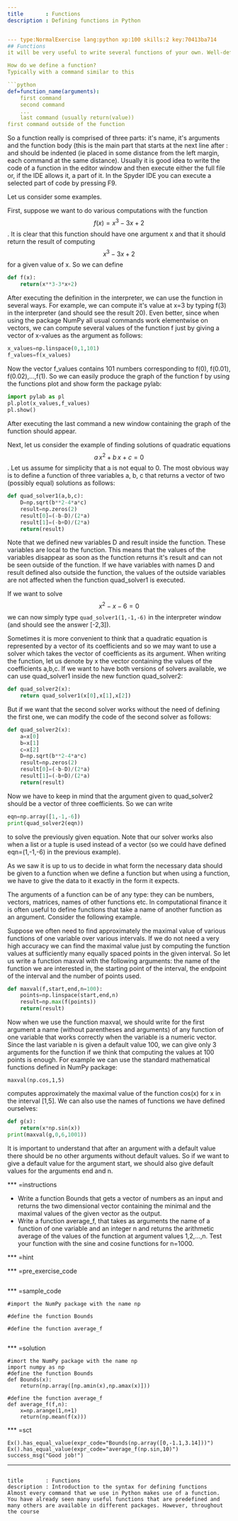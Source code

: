 ```yaml
---
title       : Functions
description : Defining functions in Python


--- type:NormalExercise lang:python xp:100 skills:2 key:70413ba714
## Functions
it will be very useful to write several functions of your own. Well-defined functions make our code easier to read and to modify. Whenever there is a need to use similar pieces of code over and over again, it is a good idea to define a corresponding function instead.

How do we define a function?
Typically with a command similar to this

```python
def=function_name(arguments):
    first command
    second command
    ...
    last command (usually return(value))
first command outside of the function
```

So a function really is comprised of three parts: it's name, it's arguments and the function body (this is the main part that starts at the next line after :  and should be indented (ie placed in some distance from the left margin, each command at the same distance). Usually it is good idea to write the code of a function in the editor window and then execute either the full file or, if the IDE allows it, a part of it. In the Spyder IDE you can execute a selected part of code by pressing F9.

Let us consider some examples. 

First, suppose we want to do various computations with the function $$f(x)=x^3-3x+2$$. It is clear that this function should have one argument x and that it should return the result of computing $$x^3-3x+2$$ for a given value of x. So we can define

```python
def f(x):
    return(x**3-3*x+2)
```

After executing the definition in the interpreter, we can use the function in several ways. For example, we can compute it's value at x=3 by typing
f(3)
in the interpreter (and should see the result 20). Even better, since when using the package NumPy all usual commands work elementwise on vectors, we can compute several values of the function f just by giving a vector of x-values as the argument as follows:

```python
x_values=np.linspace(0,1,101)
f_values=f(x_values)
```

Now the vector f_values contains 101 numbers corresponding to f(0), f(0.01), f(0.02),...,f(1). So we can easily produce the graph of the function f by using the functions plot and show form the package pylab:

```python
import pylab as pl
pl.plot(x_values,f_values)
pl.show()
```

After executing the last command a new window containing the graph of the function should appear.

Next, let us consider the example of finding solutions of quadratic equations $$a\,x^2+b\,x+c=0$$. Let us assume for simplicity that a is not equal to 0. The most obvious way is to define a function of three variables a, b, c that returns a vector of two (possibly equal) solutions as follows:

```python
def quad_solver1(a,b,c):
    D=np.sqrt(b**2-4*a*c)
    result=np.zeros(2)
    result[0]=(-b-D)/(2*a)
    result[1]=(-b+D)/(2*a)
    return(result)
```

Note that we defined new variables D and result inside the function. These variables are local to the function. This means that the values of the variables disappear as soon as the function returns it's result and can not be seen outside of the function. If we have variables with names D and result defined also outside the function, the values of the outside variables are not affected when the function quad_solver1 is executed.

If we want to solve $$x^2-x-6=0$$ we can now simply type
`quad_solver1(1,-1,-6)`
in the interpreter window (and should see the answer [-2,3]).

Sometimes it is more convenient to think that a quadratic equation is represented by a vector of its coefficients and so we may want to use a solver which takes the vector of coefficients as its argument. When writing the function, let us denote by x the vector containing the values of the coefficients a,b,c. If we want to have both versions of solvers available, we can use quad_solver1 inside the new function quad_solver2:

```python
def quad_solver2(x):
    return quad_solver1(x[0],x[1],x[2])
```

But if we want that the second solver works without the need of defining the first one, we can modify the code of the second solver as follows:

```python
def quad_solver2(x):
    a=x[0]
    b=x[1]
    c=x[2]
    D=np.sqrt(b**2-4*a*c)
    result=np.zeros(2)
    result[0]=(-b-D)/(2*a)
    result[1]=(-b+D)/(2*a)
    return(result)
```

Now we have to keep in mind that the argument given to quad_solver2 should be a vector of three coefficients. So we can write

```python
eqn=np.array([1,-1,-6])
print(quad_solver2(eqn))
```

to solve the previously given equation. Note that our solver works also when a list or a tuple is used instead of a vector (so we could have defined eqn=(1,-1,-6) in the previous example).

As we saw it is up to us to decide in what form the necessary data should be given to a function when we define a function but when using a function, we have to give the data to it exactly in the form it expects.

The arguments of a function can be of any type: they can be numbers, vectors, matrices, names of other functions etc. In computational finance it is often useful to define functions that take a name of another function as an argument.  Consider the following example.

Suppose we often need to find approximately the maximal value of various functions of one variable over various intervals.  If we do not need a very high accuracy we can find the maximal value just by computing the function values at sufficiently many equally spaced points in the given interval. So let us write a function maxval with the following arguments: the name of the function we are interested in, the starting point of the interval, the endpoint of the interval and the number of points used.

```python
def maxval(f,start,end,n=100):
    points=np.linspace(start,end,n)
    result=np.max(f(points))
    return(result)
```

Now when we use the function maxval, we should write for the first argument a name (without parentheses and arguments) of any function of one variable that works correctly when the variable is a numeric vector. Since the last variable n is given a default value 100, we can give only 3 arguments for the function if we think that computing the values at 100 points is enough. For example we can use the standard mathematical functions defined in NumPy package:

`maxval(np.cos,1,5)`

computes approximately the maximal value of the function cos(x) for x in the interval [1,5]. We can also use the names of functions we have defined ourselves:

```python
def g(x):
    return(x*np.sin(x))
print(maxval(g,0,6,1001))
```

It is important to understand that after an argument with a default value there should be no other arguments without default values. So if we want to give a default value for the argument start, we should also give default values for the arguments end and n.

*** =instructions
- Write a function Bounds that gets a vector of numbers as an input and returns the two dimensional vector containing the minimal and the maximal values of the given vector as the output.
- Write a function average_f, that takes as arguments the name of a function of one variable and an integer n and returns the arithmetic average of the values of the function at argument values 1,2,...,n. Test your function with the sine and cosine functions for n=1000.

*** =hint

*** =pre_exercise_code
```{python}

```

*** =sample_code
```{python}
#import the NumPy package with the name np

#define the function Bounds

#define the function average_f


```

*** =solution
```{python}
#imort the NumPy package with the name np
import numpy as np
#define the function Bounds
def Bounds(x):
    return(np.array([np.amin(x),np.amax(x)]))
    
#define the function average_f
def average_f(f,n):
    x=np.arange(1,n+1)
    return(np.mean(f(x)))

```

*** =sct
```{python}
Ex().has_equal_value(expr_code="Bounds(np.array([0,-1.1,3.14]))")
Ex().has_equal_value(expr_code="average_f(np.sin,10)")
success_msg("Good job!")
```
---
```

title       : Functions
description : Introduction to the syntax for defining functions
Almost every command that we use in Python makes use of a function.  You have already seen many useful functions that are predefined and many others are available in different packages. However, throughout the course 
